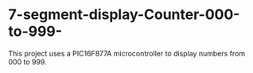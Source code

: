# 7-segment-display-Counter-000-to-999-
This project uses a PIC16F877A microcontroller to display numbers from 000 to 999.
